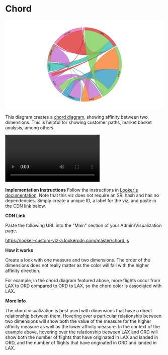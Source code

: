 #  Chord

![](chord.png)

This diagram creates a [chord diagram](https://en.wikipedia.org/wiki/Chord_diagram), showing affinity between two dimensions. This is helpful for showing customer paths, market basket analysis, among others.

![](chord.mov)

**Implementation Instructions**
Follow the instructions in [Looker's documentation](https://docs.looker.com/admin-options/platform/visualizations). Note that this viz does not require an SRI hash and has no dependencies. Simply create a unique ID, a label for the viz, and paste in the CDN link below.

**CDN Link** 

Paste the following URL into the "Main" section of your Admin/Visualization page. 

https://looker-custom-viz-a.lookercdn.com/master/chord.js


**How it works**

Create a look with one measure and two dimensions. The order of the dimensions does not really matter as the color will fall with the higher affinity direction.

For example, in the chord diagram featured above, more flights occur from LAX to ORD compared to ORD to LAX, so the chord color is associated with LAX.

**More Info**

The chord visualization is best used with dimensions that have a direct relationship between them. Hovering over a particular relationship between two dimensions will show both the value of the measure for the higher affinity measure as well as the lower affinity measure. In the context of the example above, hovering over the relationship between LAX and ORD will show both the number of flights that have originated in LAX and landed in ORD, and the number of flights that have originated in ORD and landed in LAX.
